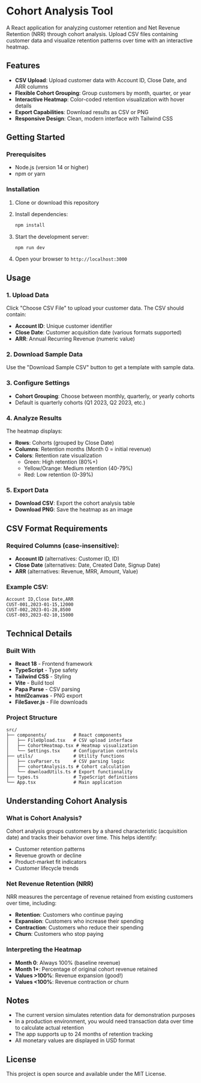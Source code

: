 # Cohort Analysis Tool

A React application for analyzing customer retention and Net Revenue Retention (NRR) through cohort analysis. Upload CSV files containing customer data and visualize retention patterns over time with an interactive heatmap.

## Features

- **CSV Upload**: Upload customer data with Account ID, Close Date, and ARR columns
- **Flexible Cohort Grouping**: Group customers by month, quarter, or year
- **Interactive Heatmap**: Color-coded retention visualization with hover details
- **Export Capabilities**: Download results as CSV or PNG
- **Responsive Design**: Clean, modern interface with Tailwind CSS

## Getting Started

### Prerequisites

- Node.js (version 14 or higher)
- npm or yarn

### Installation

1. Clone or download this repository
2. Install dependencies:
   ```bash
   npm install
   ```

3. Start the development server:
   ```bash
   npm run dev
   ```

4. Open your browser to `http://localhost:3000`

## Usage

### 1. Upload Data

Click "Choose CSV File" to upload your customer data. The CSV should contain:

- **Account ID**: Unique customer identifier
- **Close Date**: Customer acquisition date (various formats supported)
- **ARR**: Annual Recurring Revenue (numeric value)

### 2. Download Sample Data

Use the "Download Sample CSV" button to get a template with sample data.

### 3. Configure Settings

- **Cohort Grouping**: Choose between monthly, quarterly, or yearly cohorts
- Default is quarterly cohorts (Q1 2023, Q2 2023, etc.)

### 4. Analyze Results

The heatmap displays:
- **Rows**: Cohorts (grouped by Close Date)
- **Columns**: Retention months (Month 0 = initial revenue)
- **Colors**: Retention rate visualization
  - Green: High retention (80%+)
  - Yellow/Orange: Medium retention (40-79%)
  - Red: Low retention (0-39%)

### 5. Export Data

- **Download CSV**: Export the cohort analysis table
- **Download PNG**: Save the heatmap as an image

## CSV Format Requirements

### Required Columns (case-insensitive):

- **Account ID** (alternatives: Customer ID, ID)
- **Close Date** (alternatives: Date, Created Date, Signup Date)
- **ARR** (alternatives: Revenue, MRR, Amount, Value)

### Example CSV:

```csv
Account ID,Close Date,ARR
CUST-001,2023-01-15,12000
CUST-002,2023-01-28,8500
CUST-003,2023-02-10,15000
```

## Technical Details

### Built With

- **React 18** - Frontend framework
- **TypeScript** - Type safety
- **Tailwind CSS** - Styling
- **Vite** - Build tool
- **Papa Parse** - CSV parsing
- **html2canvas** - PNG export
- **FileSaver.js** - File downloads

### Project Structure

```
src/
├── components/          # React components
│   ├── FileUpload.tsx   # CSV upload interface
│   ├── CohortHeatmap.tsx # Heatmap visualization
│   └── Settings.tsx     # Configuration controls
├── utils/               # Utility functions
│   ├── csvParser.ts     # CSV parsing logic
│   ├── cohortAnalysis.ts # Cohort calculation
│   └── downloadUtils.ts # Export functionality
├── types.ts             # TypeScript definitions
└── App.tsx              # Main application
```

## Understanding Cohort Analysis

### What is Cohort Analysis?

Cohort analysis groups customers by a shared characteristic (acquisition date) and tracks their behavior over time. This helps identify:

- Customer retention patterns
- Revenue growth or decline
- Product-market fit indicators
- Customer lifecycle trends

### Net Revenue Retention (NRR)

NRR measures the percentage of revenue retained from existing customers over time, including:
- **Retention**: Customers who continue paying
- **Expansion**: Customers who increase their spending
- **Contraction**: Customers who reduce their spending
- **Churn**: Customers who stop paying

### Interpreting the Heatmap

- **Month 0**: Always 100% (baseline revenue)
- **Month 1+**: Percentage of original cohort revenue retained
- **Values >100%**: Revenue expansion (good!)
- **Values <100%**: Revenue contraction or churn

## Notes

- The current version simulates retention data for demonstration purposes
- In a production environment, you would need transaction data over time to calculate actual retention
- The app supports up to 24 months of retention tracking
- All monetary values are displayed in USD format

## License

This project is open source and available under the MIT License.
